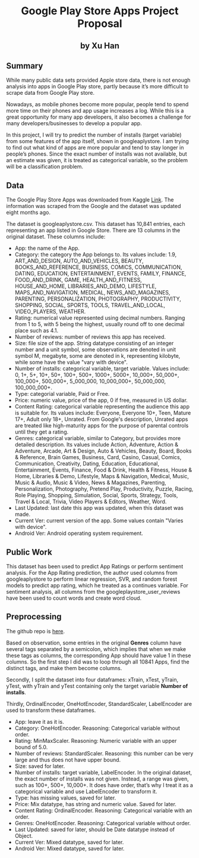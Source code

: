 # <center>Google Play Store Apps Project Proposal</center>
## <center>by Xu Han</center>
## Summary
While many public data sets provided Apple store data, there is not enough analysis into apps in Google Play store, partly because it’s more difficult to scrape data from Google Play store. 

Nowadays, as mobile phones become more popular, people tend to spend more time on their phones and app usage increases a log. While this is a great opportunity for many app developers, it also becomes a challenge for many developers/businesses to develop a popular app. 

In this project, I will try to predict the number of installs (target variable) from some features of the app itself, shown in googleaplystore. I am trying to find out what kind of apps are more popular and tend to stay longer in people’s phones. Since the exact number of installs was not available, but an estimate was given, it is treated as categorical variable, so the problem will be a classification problem.


## Data
The Google Play Store Apps was downloaded from Kaggle [Link](https://www.kaggle.com/lava18/google-play-store-apps). The information was scraped from the Google and the dataset was updated eight months ago. 

The dataset is googleaplystore.csv. This dataset has 10,841 entries, each representing an app listed in Google Store. There are 13 columns in the original dataset.
These columns include:

  * App: the name of the App.
  * Category: the category the App belongs to. Its values include: 1.9, ART_AND_DESIGN, AUTO_AND_VEHICLES, BEAUTY, BOOKS_AND_REFERENCE, BUSINESS, COMICS, COMMUNICATION, DATING, EDUCATION, ENTERTAINMENT, EVENTS, FAMILY, FINANCE, FOOD_AND_DRINK, GAME, HEALTH_AND_FITNESS, HOUSE_AND_HOME, LIBRARIES_AND_DEMO, LIFESTYLE, MAPS_AND_NAVIGATION, MEDICAL, NEWS_AND_MAGAZINES,   PARENTING, PERSONALIZATION, PHOTOGRAPHY, PRODUCTIVITY, SHOPPING, SOCIAL, SPORTS, TOOLS, TRAVEL_AND_LOCAL, VIDEO_PLAYERS, WEATHER. 
  * Rating: numerical value represented using decimal numbers. Ranging from 1 to 5, with 5 being the highest, usually round off to one decimal place such as 4.1. 
  * Number of reviews: number of reviews this app has received.
  * Size: file size of the app. String datatype consisting of an integer number and a unit symbol, some observations are denoted in unit symbol M, megabyte, some are denoted in k, representing kilobyte, while some have the value "vary with device".
  * Number of installs: categorical variable, target variable. Values include: 0, 1+, 5+, 10+, 50+, 100+, 500+, 1000+, 5000+, 10_000+, 50_000+, 100_000+, 500_000+, 5_000_000, 10_000_000+, 50_000_000, 100_000_000+.
  * Type: categorial variable, Paid or Free.
  * Price: numeric value, price of the app, 0 if free, measured in US dollar.
  * Content Rating: categorical variable representing the audience this app is suitable for. Its values include: Everyone, Everyone 10+, Teen, Mature 17+, Adult only 18+, Unrated. From Google's description, Unrated apps are treated like high-maturity apps for the purpose of parental controls until they get a rating. 
  * Genres: categorical variable, similar to Category, but provides more detailed description. Its values include Action, Adventure, Action & Adventure, Arcade, Art & Design, Auto & Vehicles, Beauty, Board, Books & Reference, Brain Games, Business, Card, Casino, Casual, Comics, Communication, Creativity, Dating, Education, Educational, Entertainment, Events, Finance, Food & Drink, Health & Fitness, House & Home, Libraries & Demo, Lifestyle, Maps & Navigation, Medical, Music, Music & Audio, Music & Video, News & Magazines, Parenting, Personalization, Photography, Pretend Play, Productivity, Puzzle, Racing, Role Playing, Shopping, Simulation, Social, Sports, Strategy, Tools, Travel & Local, Trivia, Video Players & Editors, Weather, Word. 
  * Last Updated: last date this app was updated, when this dataset was made.
  * Current Ver: current version of the app. Some values contain "Varies with device".
  * Android Ver: Android operating system requirement. 
  
## Public Work
This dataset has been used to predict App Ratings or perform sentiment analysis. For the App Rating prediction, the author used columns from googleaplystore to perform linear regression, SVR, and random forest models to predict app rating, which he treated as a continues variable. For sentiment analysis, all columns from the googleplaystore_user_reviews have been used to count words and create word cloud. 
  

## Preprocessing

The github repo is [here](https://github.com/bao1981105/Google-Apps-Download-Prediction).

Based on observation, some entries in the original **Genres** column have several tags separated by a semicolon, which implies that when we make these tags as columns, the corresponding App should have value 1 in these columns. So the first step I did was to loop through all 10841 Apps, find the distinct tags, and make them become columns.   

Secondly, I split the dataset into four dataframes: xTrain, xTest, yTrain, yTest, with yTrain and yTest containing only the target variable **Number of installs**. 

Thirdly, OrdinalEncoder, OneHotEncoder, StandardScaler, LabelEncoder are used to transform these dataframes.

  * App: leave it as it is.   
  * Category: OneHotEncoder. Reasoning: Categorical variable without order.
  * Rating: MinMaxScaler. Reasoning: Numeric variable with an upper bound of 5.0.
  * Number of reviews: StandardScaler. Reasoning: this number can be very large and thus does not have upper bound.
  * Size: saved for later.
  * Number of installs: target variable, LabelEncoder. In the original dataset, the exact number of installs was not given. Instead, a range was given, such as 100+, 500+, 10,000+. It does have order, that’s why I treat it as a categorical variable and use LabelEncoder to transform it.
  * Type: has missing values, saved for later.   
  * Price: Mix datatype, has string and numeric value. Saved for later. 
  * Content Rating: OrdinalEncoder. Reasoning: Categorical variable with an order.
  * Genres: OneHotEncoder. Reasoning: Categorical variable without order.
  * Last Updated: saved for later, should be Date datatype instead of Object.
  * Current Ver: Mixed datatype, saved for later.
  * Android Ver: Mixed datatype, saved for later.
  